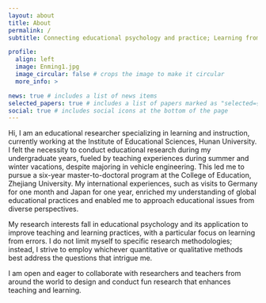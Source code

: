```yaml
---
layout: about
title: About
permalink: /
subtitle: Connecting educational psychology and practice; Learning from errors

profile:
  align: left
  image: Enming1.jpg
  image_circular: false # crops the image to make it circular
  more_info: >

news: true # includes a list of news items
selected_papers: true # includes a list of papers marked as "selected={true}"
social: true # includes social icons at the bottom of the page
---
```


Hi, I am an educational researcher specializing in learning and instruction, currently working at the Institute of Educational Sciences, Hunan University. I felt the necessity to conduct educational research during my undergraduate years, fueled by teaching experiences during summer and winter vacations, despite majoring in vehicle engineering. This led me to pursue a six-year master-to-doctoral program at the College of Education, Zhejiang University. My international experiences, such as visits to Germany for one month and Japan for one year, enriched my understanding of global educational practices and enabled me to approach educational issues from diverse perspectives.

My research interests fall in educational psychology and its application to improve teaching and learning practices, with a particular focus on learning from errors. I do not limit myself to specific research methodologies; instead, I strive to employ whichever quantitative or qualitative methods best address the questions that intrigue me.

I am open and eager to collaborate with researchers and teachers from around the world to design and conduct fun research that enhances teaching and learning.